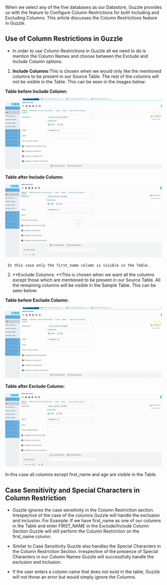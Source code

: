 When we select any of the five databases as our Datastore, Guzzle provides us with the feature to Configure Column Restrictions for both Including and Excluding Columns. This article discusses the Column Restrictions feature in Guzzle.

## Use of Column Restrictions in Guzzle

* In order to use Column Restrictions in Guzzle all we need to do is mention the Column Names and choose between the Exclude and Include Column options.
<!--   Why we want to use this feature?
     - We use this feature beacuse sometimes we want to igonre some columns in our source data so by selecting "Exclud Columns" we can achive this task.
     - And if we want to include some specific columns in source data so we can achieve this by "Include Columns" -->

1. **Include Columns**:This is chosen when we would only like the mentioned columns to be present in our Source Table. The rest of the columns will not be visible in the Table. This can be seen in the images below:

**Table before Include Column:**

![image alt text](/img/docs/how-to-guides/ingest_data/Recording-6.gif)

**Table after Include Column:**

![image alt text](/img/docs/how-to-guides/ingest_data/Recording-7.gif)

     In this case only the first_name column is visible in the Table.

2. **Exclude Columns: **This is chosen when we want all the columns except those which are mentioned to be present in our Source Table. All the remaining columns will be visible in the Sample Table. This can be seen below:

**Table before Exclude Column:**

![image alt text](/img/docs/how-to-guides/ingest_data/Recording-6(1).gif)

**Table after Exclude Column:**

![image alt text](/img/docs/how-to-guides/ingest_data/Recording-8.gif)

In this case all columns except first_name and age are visible in the Table.

## Case Sensitivity and Special Characters in Column Restriction

* Guzzle ignores the case sensitivity in the Column Restriction section. Irrespective of the case of the columns Guzzle will handle the exclusion and inclusion. For Example: If we have first_name as one of our columns in the Table and enter FIRST_NAME in the Exclude/Include Column Section Guzzle will still perform the Column Restriction on the first_name column.

* Similar to Case Sensitivity Guzzle also handles the Special Characters in the Column Restriction Section. Irrespective of the presence of Special Characters in our Column Names Guzzle will successfully handle the exclusion and inclusion. 

* If the user enters a column name that does not exist in the table, Guzzle will not throw an error but would simply ignore the Columns.

